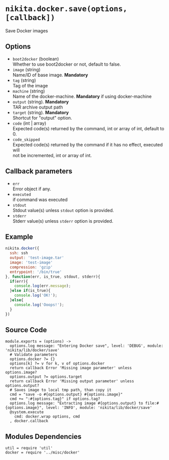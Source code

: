 
# `nikita.docker.save(options, [callback])`

Save Docker images

## Options

* `boot2docker` (boolean)   
  Whether to use boot2docker or not, default to false.   
* `image` (string)   
  Name/ID of base image. __Mandatory__   
* `tag` (string)   
  Tag of the image   
* `machine` (string)   
  Name of the docker-machine. __Mandatory__ if using docker-machine   
* `output` (string). __Mandatory__   
  TAR archive output path   
* `target` (string). __Mandatory__   
  Shortcut for "output" option.   
* `code` (int | array)   
  Expected code(s) returned by the command, int or array of int, default to 0.   
* `code_skipped`   
  Expected code(s) returned by the command if it has no effect, executed will   
  not be incremented, int or array of int.   

## Callback parameters

* `err`   
  Error object if any.   
* `executed`   
  if command was executed   
* `stdout`   
  Stdout value(s) unless `stdout` option is provided.   
* `stderr`   
  Stderr value(s) unless `stderr` option is provided.   

## Example

```javascript
nikita.docker({
  ssh: ssh
  output: 'test-image.tar'
  image: 'test-image'
  compression: 'gzip'
  entrypoint: '/bin/true'
}, function(err, is_true, stdout, stderr){
  if(err){
    console.log(err.message);
  }else if(is_true){
    console.log('OK!');
  }else{
    console.log('Ooops!');
  }
})
```

## Source Code

    module.exports = (options) ->
      options.log message: "Entering Docker save", level: 'DEBUG', module: 'nikita/lib/docker/save'
      # Validate parameters
      options.docker ?= {}
      options[k] ?= v for k, v of options.docker
      return callback Error 'Missing image parameter' unless options.image?
      options.output ?= options.target
      return callback Error 'Missing output parameter' unless options.output?
      # Saves image to local tmp path, than copy it
      cmd = "save -o #{options.output} #{options.image}"
      cmd += ":#{options.tag}" if options.tag?
      options.log message: "Extracting image #{options.output} to file:#{options.image}", level: 'INFO', module: 'nikita/lib/docker/save'
      @system.execute
        cmd: docker.wrap options, cmd
      , docker.callback

## Modules Dependencies

    util = require 'util'  
    docker = require '../misc/docker'
